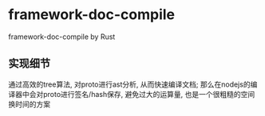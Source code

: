 # framework-doc-compile
framework-doc-compile by Rust

## 实现细节

通过高效的tree算法, 对proto进行ast分析, 从而快速编译文档; 那么在nodejs的编译器中会对proto进行签名/hash保存, 避免过大的运算量, 也是一个很粗糙的空间换时间的方案
